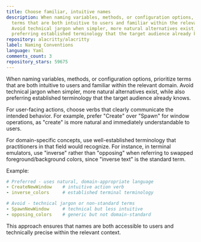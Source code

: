 ```yaml
---
title: Choose familiar, intuitive names
description: When naming variables, methods, or configuration options, prioritize
  terms that are both intuitive to users and familiar within the relevant domain.
  Avoid technical jargon when simpler, more natural alternatives exist, while also
  preferring established terminology that the target audience already knows.
repository: alacritty/alacritty
label: Naming Conventions
language: Yaml
comments_count: 3
repository_stars: 59675
---
```


When naming variables, methods, or configuration options, prioritize terms that are both intuitive to users and familiar within the relevant domain. Avoid technical jargon when simpler, more natural alternatives exist, while also preferring established terminology that the target audience already knows.

For user-facing actions, choose verbs that clearly communicate the intended behavior. For example, prefer "Create" over "Spawn" for window operations, as "create" is more natural and immediately understandable to users.

For domain-specific concepts, use well-established terminology that practitioners in that field would recognize. For instance, in terminal emulators, use "inverse" rather than "opposing" when referring to swapped foreground/background colors, since "inverse text" is the standard term.

Example:
```yaml
# Preferred - uses natural, domain-appropriate language
- CreateNewWindow    # intuitive action verb
- inverse_colors     # established terminal terminology

# Avoid - technical jargon or non-standard terms  
- SpawnNewWindow     # technical but less intuitive
- opposing_colors    # generic but not domain-standard
```

This approach ensures that names are both accessible to users and technically precise within the relevant context.